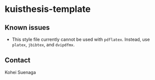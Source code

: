 # kuisthesis-template

## Known issues

- This style file currently cannot be used with `pdflatex`.  Instead, use `platex`, `jbibtex`, and `dvipdfmx`.

## Contact

Kohei Suenaga <ksuenaga at kuis.kyoto-u.ac.jp>
